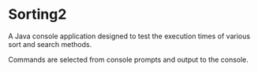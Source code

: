 # Sorting2
A Java console application designed to test the execution times of various sort and search methods.

Commands are selected from console prompts and output to the console.
